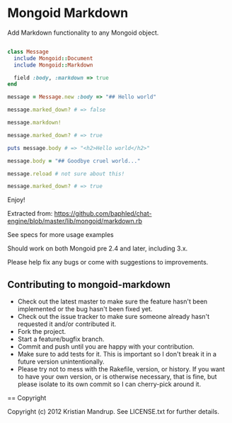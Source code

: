 # Mongoid Markdown

Add Markdown functionality to any Mongoid object.

```ruby

class Message
  include Mongoid::Document
  include Mongoid::Markdown

  field :body, :markdown => true
end

message = Message.new :body => "## Hello world"

message.marked_down? # => false

message.markdown!

message.marked_down? # => true

puts message.body # => "<h2>Hello world</h2>"

message.body = "## Goodbye cruel world..."

message.reload # not sure about this!

message.marked_down? # => true
```

Enjoy!

Extracted from: https://github.com/baphled/chat-engine/blob/master/lib/mongoid/markdown.rb

See specs for more usage examples

Should work on both Mongoid pre 2.4 and later, including 3.x. 

Please help fix any bugs or come with suggestions to improvements.

## Contributing to mongoid-markdown
 
* Check out the latest master to make sure the feature hasn't been implemented or the bug hasn't been fixed yet.
* Check out the issue tracker to make sure someone already hasn't requested it and/or contributed it.
* Fork the project.
* Start a feature/bugfix branch.
* Commit and push until you are happy with your contribution.
* Make sure to add tests for it. This is important so I don't break it in a future version unintentionally.
* Please try not to mess with the Rakefile, version, or history. If you want to have your own version, or is otherwise necessary, that is fine, but please isolate to its own commit so I can cherry-pick around it.

== Copyright

Copyright (c) 2012 Kristian Mandrup. See LICENSE.txt for
further details.

